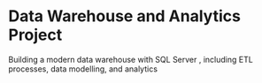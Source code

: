 # Data Warehouse and Analytics Project
Building a modern data warehouse with SQL Server , including ETL processes, data modelling, and analytics
